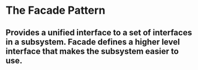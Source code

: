 ﻿# The Facade Pattern
## Provides a unified interface to a set of interfaces in a subsystem. Facade defines a higher level interface that makes the subsystem easier to use.